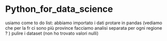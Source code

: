 # Python_for_data_science

usiamo come to do list: 
abbiamo importato i dati
protare in pandas (vediamo che per la fr ci sono più province facciamo analisi separata per ogni regione ? )
pulire i dataset (non ho trovato valori nulli)



